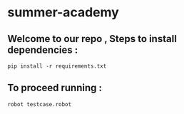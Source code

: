 # summer-academy

## Welcome to our repo , Steps to install dependencies :  
```pip install -r requirements.txt```

## To proceed running :
```robot testcase.robot ```
